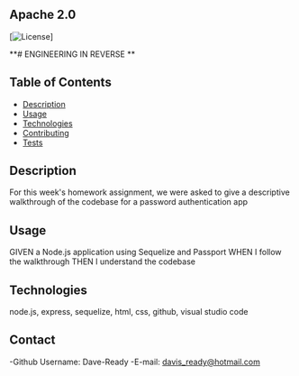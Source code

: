 
  ## Apache 2.0<img scr="https://opensource.org/licenses/Apache-2.0">
  [![License](https://img.shields.io/badge/License-Apache%202.0-blue.svg)]



  **# ENGINEERING IN REVERSE **


  ## Table of Contents
  - [Description](#Description)
  - [Usage](#Usage)
  - [Technologies](#Technologies)
  - [Contributing](#Contributing)
  - [Tests](#Tests)

  ## Description
  For this week's homework assignment, we were asked to give a descriptive walkthrough of the codebase for a password authentication app

  ## Usage
  GIVEN a Node.js application using Sequelize and Passport 
  WHEN I follow the walkthrough 
  THEN I understand the codebase

  ## Technologies
  node.js, express, sequelize, html, css, github, visual studio code
  
  

  ## Contact
  -Github Username: Dave-Ready
  -E-mail: davis_ready@hotmail.com
  
